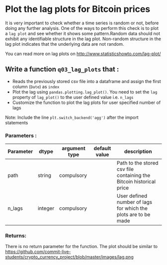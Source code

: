 # Plot the lag plots for Bitcoin prices

It is very important to check whether a time series is random or not, before doing any further analysis. One of the ways to perform this check is to plot a `lag plot` and see whether it shows some pattern.Random data should not exhibit any identifiable structure in the lag plot. Non-random structure in the lag plot indicates that the underlying data are not random. 

You can read more on lag plots on http://www.statisticshowto.com/lag-plot/

## Write a function `q03_lag_plots` that :
- Reads the previously stored csv file into a dataframe and assign the first column (`Date`) as `index`
- Plot the lag using `pandas.plotting.lag_plot()`. You need to set the `lag` property of `lag_plot()` to the user defined value i.e. `n_lags`
- Customize the function to plot the lag plots for user specified number of lags

Note: Include the line `plt.switch_backend('agg')` after the import statements

### Parameters :
| Parameter | dtype | argument type | default value | description |
| --- | --- | --- | --- | --- |
| path | string | compulsory |  | Path to the stored csv file containing the Bitcoin historical price|
| n_lags | integer | compulsory |  | User defined number of lags for which the plots are to be made|

### Returns:
There is no return parameter for the function. The plot should be similar to
https://github.com/commit-live-students/crypto_currency_project/blob/master/images/lag.png
